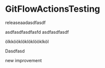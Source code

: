# GitFlowActionsTesting

releaseaadasdfasdf

asdfasdfasdfasfd
asdfasdfasdf

ölkkööklöklöklööklköl

Dasdfasd


new improvement
